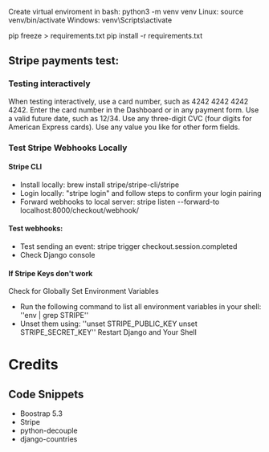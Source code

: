 

Create virtual enviroment in bash: python3 -m venv venv
Linux: source venv/bin/activate
Windows: venv\Scripts\activate

pip freeze > requirements.txt
pip install -r requirements.txt


## Stripe payments test:
### Testing interactively
When testing interactively, use a card number, such as 4242 4242 4242 4242. Enter the card number in the Dashboard or in any payment form.
    Use a valid future date, such as 12/34.
    Use any three-digit CVC (four digits for American Express cards).
    Use any value you like for other form fields.

### Test Stripe Webhooks Locally
#### Stripe CLI
- Install locally: brew install stripe/stripe-cli/stripe
- Login locally: "stripe login" and follow steps to confirm your login pairing
- Forward webhooks to local server: stripe listen --forward-to localhost:8000/checkout/webhook/
#### Test webhooks:
- Test sending an event: stripe trigger checkout.session.completed
- Check Django console 

#### If Stripe Keys don't work
Check for Globally Set Environment Variables
- Run the following command to list all environment variables in your shell: ''env | grep STRIPE''
- Unset them using: ''unset STRIPE_PUBLIC_KEY
unset STRIPE_SECRET_KEY''
Restart Django and Your Shell

# Credits
## Code Snippets
 - Boostrap 5.3 
 - Stripe
 - python-decouple
 - django-countries